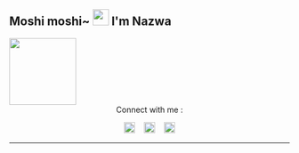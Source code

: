## Moshi moshi~ <img src="https://github.com/TheDudeThatCode/TheDudeThatCode/blob/master/Assets/Hi.gif" width="29px"> I'm Nazwa
<img align="center" height="auto" src="https://github.com/NazwaS/NazwaS/blob/main/img/Nazwa.jpg" width=120 align="left">
<center>
Connect with me :

<a href="https://instagram.com/nazwa.salsa_ig"><img src="https://github.com/TheDudeThatCode/TheDudeThatCode/blob/master/Assets/Instagram.svg" alt="alt text" alt="alt text" width="20px"></a>
 &nbsp;&nbsp; 
<a href="https://twitter.com/NazwaSa72637177"><img src="https://github.com/NazwaS/NazwaS/blob/main/img/twitter.jpeg" alt="alt text" width="20px"></a>
 &nbsp;&nbsp; 
<a href="https://web.facebook.com/profile.php?id=100060138295881"><img src="https://github.com/NazwaS/NazwaS/blob/main/img/facebook.jpeg" alt="alt text" width=20></a>

___
